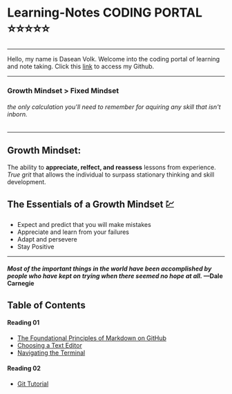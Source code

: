 # Learning-Notes **CODING PORTAL** ⭐⭐⭐⭐⭐
____
Hello, my name is Dasean Volk. Welcome into the coding portal of learning and note taking.
Click this [link](https://github.com/Cyber-Dust) to access my Github.
____

### Growth Mindset > Fixed Mindset
###### *the only calculation you'll need to remember for aquiring any skill that isn't inborn.*
----

## Growth Mindset:
The ability to **appreciate, relfect, and reassess** lessons from experience. *True grit* that allows the individual to surpass stationary thinking and skill development. 

## The Essentials of a Growth Mindset :chart:
 * Expect and predict that you will make mistakes
 * Appreciate and learn from your failures
 * Adapt and persevere 
 * Stay Positive
---
#### *Most of the important things in the world have been accomplished by people who have kept on trying when there seemed no hope at all.* —Dale Carnegie


## Table of Contents
#### Reading 01
* [The Foundational Principles of Markdown on GitHub](markdown.md)
* [Choosing a Text Editor](markdown2.md)
* [Navigating the Terminal](terminal.md)
#### Reading 02
* [Git Tutorial](markdown3.md)
